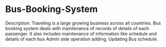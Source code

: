 # Bus-Booking-System
Description: Traveling is a large growing business across all countries. Bus booking system deals with maintenance of records of details of each passenger. It also includes maintenance of information like schedule and details of each bus Admin side operation adding, Updating Bus schedule.
